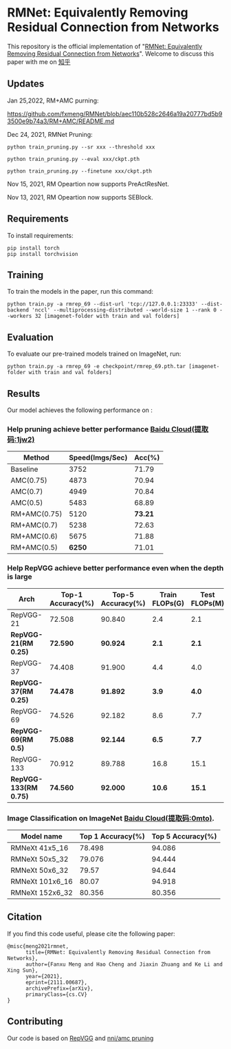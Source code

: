 # RMNet: Equivalently Removing Residual Connection from Networks

This repository is the official implementation of "[RMNet: Equivalently Removing Residual Connection from Networks](https://arxiv.org/abs/2111.00687)". Welcome to discuss this paper with me on [知乎](https://zhuanlan.zhihu.com/p/453479354)

## Updates

Jan 25,2022, RM+AMC purning:

https://github.com/fxmeng/RMNet/blob/aec110b528c2646a19a20777bd5b93500e9b74a3/RM+AMC/README.md


Dec 24, 2021, RMNet Pruning:

`python train_pruning.py --sr xxx --threshold xxx`

`python train_pruning.py --eval xxx/ckpt.pth`

`python train_pruning.py --finetune xxx/ckpt.pth`

Nov 15, 2021, RM Opeartion now supports PreActResNet.

Nov 13, 2021, RM Opeartion now supports SEBlock.


## Requirements

To install requirements:

```setup
pip install torch
pip install torchvision
```

## Training

To train the models in the paper, run this command:

```train
python train.py -a rmrep_69 --dist-url 'tcp://127.0.0.1:23333' --dist-backend 'nccl' --multiprocessing-distributed --world-size 1 --rank 0 --workers 32 [imagenet-folder with train and val folders]
```

## Evaluation

To evaluate our pre-trained models trained on ImageNet, run:

```eval
python train.py -a rmrep_69 -e checkpoint/rmrep_69.pth.tar [imagenet-folder with train and val folders]
```

## Results

Our model achieves the following performance on :

### Help pruning achieve better performance [Baidu Cloud(提取码:1jw2)](https://pan.baidu.com/s/1tCq7JWRKr3BuwgBlyF7ZPg )
| Method | Speed(Imgs/Sec) | Acc(%)|
| ----------------- | ----------------- | ---------- |
|Baseline|3752|71.79|
|AMC(0.75)|4873|70.94|
|AMC(0.7)|4949|70.84|
|AMC(0.5)|5483|68.89|
|RM+AMC(0.75)|5120|**73.21**|
|RM+AMC(0.7)|5238|72.63|
|RM+AMC(0.6)|5675|71.88|
|RM+AMC(0.5)|**6250**|71.01|

### Help RepVGG achieve better performance even when the depth is large
| Arch                    | Top-1 Accuracy(%) | Top-5 Accuracy(%) | Train FLOPs(G) | Test FLOPs(M) |
| ----------------------- | ----------------- | ----------------- | ----------- | ---------- |
| RepVGG-21               | 72.508            | 90.840            | 2.4         | 2.1        |
| **RepVGG-21(RM 0.25)**  | **72.590**        | **90.924**        | **2.1**     | **2.1**    |
| RepVGG-37               | 74.408            | 91.900            | 4.4         | 4.0        |
| **RepVGG-37(RM 0.25)**  | **74.478**        | **91.892**        | **3.9**     | **4.0**    |
| RepVGG-69               | 74.526            | 92.182            | 8.6         | 7.7        |
| **RepVGG-69(RM 0.5)**   | **75.088**        | **92.144**        | **6.5**     | **7.7**    |
| RepVGG-133              | 70.912            | 89.788            | 16.8        | 15.1       |
| **RepVGG-133(RM 0.75)** | **74.560**        | **92.000**        | **10.6**    | **15.1**   |


### Image Classification on ImageNet [Baidu Cloud(提取码:0mto)](https://pan.baidu.com/s/1FB7wyU52i_-EK4DnwRxfbQ). 
| Model name         | Top 1 Accuracy(%)  | Top 5 Accuracy(%) |
| ------------------ |---------------- | -------------- |
| RMNeXt 41x5\_16  |     78.498   |      94.086 |
| RMNeXt 50x5\_32  |     79.076   |      94.444 |
| RMNeXt 50x6\_32  |     79.57    |      94.644 |
| RMNeXt 101x6\_16 |     80.07    |      94.918 |
| RMNeXt 152x6\_32 |     80.356   |      80.356 |

## Citation

If you find this code useful, please cite the following paper:

```
@misc{meng2021rmnet,
      title={RMNet: Equivalently Removing Residual Connection from Networks}, 
      author={Fanxu Meng and Hao Cheng and Jiaxin Zhuang and Ke Li and Xing Sun},
      year={2021},
      eprint={2111.00687},
      archivePrefix={arXiv},
      primaryClass={cs.CV}
}
```

## Contributing

Our code is based on [RepVGG](https://github.com/DingXiaoH/RepVGG) and [nni/amc pruning](https://github.com/microsoft/nni/tree/master/examples/model_compress/pruning/amc)
